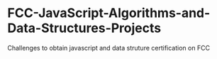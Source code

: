 # FCC-JavaScript-Algorithms-and-Data-Structures-Projects
Challenges to obtain javascript and data struture certification on FCC
